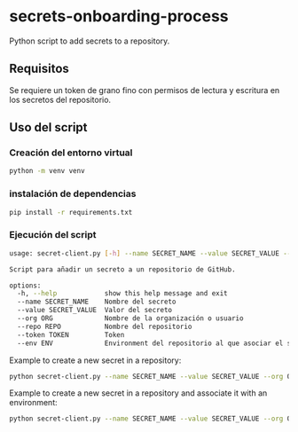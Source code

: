 # secrets-onboarding-process
Python script to add secrets to a repository.

## Requisitos

Se requiere un token de grano fino con permisos de lectura y escritura en los secretos del repositorio.

## Uso del script

### Creación del entorno virtual
```bash
python -m venv venv
```

### instalación de dependencias

```bash
pip install -r requirements.txt
```

### Ejecución del script

```bash
usage: secret-client.py [-h] --name SECRET_NAME --value SECRET_VALUE --org ORG --repo REPO --token TOKEN [--env ENV]

Script para añadir un secreto a un repositorio de GitHub.

options:
  -h, --help            show this help message and exit
  --name SECRET_NAME    Nombre del secreto
  --value SECRET_VALUE  Valor del secreto
  --org ORG             Nombre de la organización o usuario
  --repo REPO           Nombre del repositorio
  --token TOKEN         Token
  --env ENV             Environment del repositorio al que asociar el secreto
```

Example to create a new secret in a repository:

```bash
python secret-client.py --name SECRET_NAME --value SECRET_VALUE --org ORG --repo REPO --token TOKEN 
```

Example to create a new secret in a repository and associate it with an environment:

```bash
python secret-client.py --name SECRET_NAME --value SECRET_VALUE --org ORG --repo REPO --token TOKEN --env ENV
```